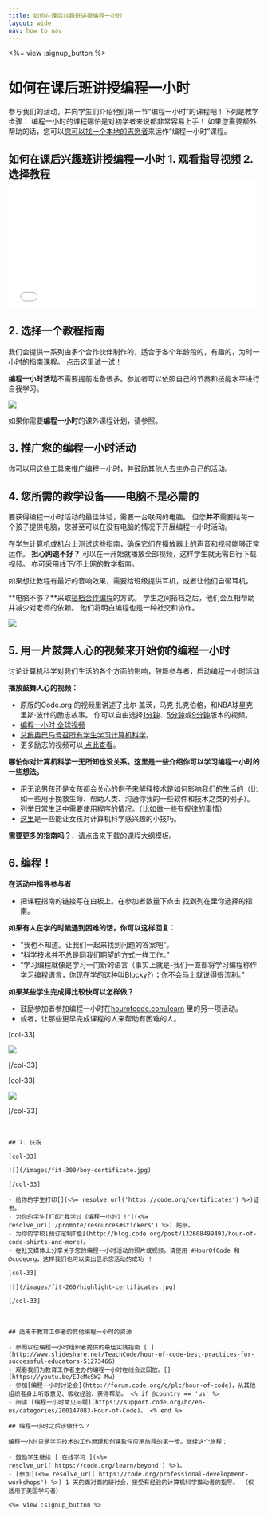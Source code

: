 ```yaml
---
title: 如何在课后兴趣班讲授编程一小时
layout: wide
nav: how_to_nav
---
```

<%= view :signup_button %>

# 如何在课后班讲授编程一小时

参与我们的活动，并向学生们介绍他们第一节“编程一小时”的课程吧！下列是教学步骤： 编程一小时的课程哪怕是对初学者来说都非常容易上手！ 如果您需要额外帮助的话，您可以[您可以找一个本地的志愿者](<%= resolve_url('https://code.org/volunteer/local') %>)来运作“编程一小时”课程。

## 如何在课后兴趣班讲授编程一小时 1. 观看指导视频 2. 选择教程 <iframe width="500" height="255" src="//www.youtube.com/embed/SrnvvWDm73k" frameborder="0" allowfullscreen mark="crwd-mark"></iframe> 

## 2. 选择一个教程指南

我们会提供一系列由多个合作伙伴制作的，适合于各个年龄段的，有趣的，为时一小时的指南课程。 [点击这里试一试！](<%= resolve_url('/learn') %>)

**编程一小时活动**不需要提前准备很多。参加者可以依照自己的节奏和技能水平进行自我学习。

[![](/images/fit-700/tutorials.png)](<%= resolve_url('/learn') %>)

如果你需要**编程一小时**的课外课程计划，请参照。</p> 

## 3. 推广您的编程一小时活动

你可以用这些工具</a>来推广编程一小时，并鼓励其他人去主办自己的活动。</p> 

## 4. 您所需的教学设备——电脑不是必需的

要获得编程一小时活动的最佳体验，需要一台联网的电脑。 但您**并不**需要给每一个孩子提供电脑，您甚至可以在没有电脑的情况下开展编程一小时活动。

在学生计算机或机台上测试这些指南，确保它们在播放器上的声音和视频能够正常运作。 **担心网速不好？** 可以在一开始就播放全部视频，这样学生就无需自行下载视频。 亦可采用线下/不上网的教学指南。

如果想让教程有最好的音响效果，需要给班级提供耳机，或者让他们自带耳机。

**电脑不够？**采取[搭档合作编程](https://www.youtube.com/watch?v=vgkahOzFH2Q)的方式。 学生之间搭档之后，他们会互相帮助并减少对老师的依赖。 他们将明白编程也是一种社交和协作。

<img src="/images/fit-350/group_ipad.jpg" />

## 5. 用一片鼓舞人心的视频来开始你的编程一小时

讨论计算机科学对我们生活的各个方面的影响，鼓舞参与者，启动编程一小时活动

**播放鼓舞人心的视频：**

- 原版的Code.org 的视频里讲述了比尔·盖茨，马克·扎克伯格，和NBA球星克里斯·波什的励志故事。 你可以自由选择[1分钟](https://www.youtube.com/watch?v=qYZF6oIZtfc)、[5分钟](https://www.youtube.com/watch?v=nKIu9yen5nc)或[9分钟](https://www.youtube.com/watch?v=dU1xS07N-FA)版本的视频。
- [编程一小时 全球视频 ](https://www.youtube.com/watch?v=KsOIlDT145A)
- [总统奥巴马号召所有学生学习计算机科学](https://www.youtube.com/watch?v=6XvmhE1J9PY)。
- 更多励志的视频可以[ 点此查看](https://www.youtube.com/playlist?list=PLzdnOPI1iJNfpD8i4Sx7U0y2MccnrNZuP)。

**哪怕你对计算机科学一无所知也没关系。这里是一些介绍你可以学习编程一小时的一些想法。**

- 用无论男孩还是女孩都会关心的例子来解释技术是如何影响我们的生活的（比如一些用于挽救生命、帮助人类、沟通你我的一些软件和技术之类的例子）。
- 列举日常生活中需要使用程序的情况。（比如做一些有规律的事情）
- [这里](<%= resolve_url('https://code.org/girls') %>)是一些能让女孩对计算机科学感兴趣的小技巧。

**需要更多的指南吗？**，请点击</a>来下载的课程大纲模板。</p> 

## 6. 编程！

**在活动中指导参与者**

- 把课程指南的链接写在白板上。在参加者数量下点击</a> 找到列在里你选择的指南。</li> </ul> 
    
    **如果有人在学的时候遇到困难的话，你可以这样回复：**
    
    - "我也不知道。让我们一起来找到问题的答案吧"。
    - “科学技术并不总是同我们期望的方式一样工作。”
    - “学习编程就像是学习一门新的语言（事实上就是-我们一直都将学习编程称作学习编程语言，你现在学的这种叫Blocky?）；你不会马上就说得很流利。”
    
    **如果某些学生完成得比较快可以怎样做？**
    
    - 鼓励参加者参加编程一小时在[hourofcode.com/learn](<%= resolve_url('/learn') %>) 里的另一项活动。
    - 或者，让那些更早完成课程的人来帮助有困难的人。
    
    [col-33]
    
    ![](/images/fit-250/highschoolgirls.jpeg)
    
    [/col-33]
    
    [col-33]
    
    ![](/images/fit-300/group_ar.jpg)
    
    [/col-33]

<p style="clear:both">&nbsp;</p>

    
    ## 7. 庆祝
    
    [col-33]
    
    ![](/images/fit-300/boy-certificate.jpg)
    
    [/col-33]
    
    - 给你的学生打印[](<%= resolve_url('https://code.org/certificates') %>)证书。
    - 为你的学生[打印"我学过《编程一小时》!"](<%= resolve_url('/promote/resources#stickers') %>) 贴纸。
    - 为你的学校[预订定制T恤](http://blog.code.org/post/132608499493/hour-of-code-shirts-and-more)。
    - 在社交媒体上分享关于您的编程一小时活动的照片或视频。请使用 #HourOfCode 和 @codeorg，这样我们也可以突出显示您活动的成功 ！
    
    [col-33]
    
    ![](/images/fit-260/highlight-certificates.jpg)
    
    [/col-33]

<p style="clear:both">&nbsp;</p>

    
    ## 适用于教育工作者的其他编程一小时的资源
    
    - 参照以往编程一小时组织者提供的最佳实践指南 [ ](http://www.slideshare.net/TeachCode/hour-of-code-best-practices-for-successful-educators-51273466) 
    - 观看我们为教育工作者主办的编程一小时在线会议回放。[](https://youtu.be/EJeMeSW2-Mw)
    - 参加[编程一小时讨论会](http://forum.code.org/c/plc/hour-of-code)，从其他组织者身上听取意见、吸收经验、获得帮助。 <% if @country == 'us' %>
    - 阅读 [编程一小时常见问题](https://support.code.org/hc/en-us/categories/200147083-Hour-of-Code)。 <% end %>
    
    ## 编程一小时之后该做什么？
    
    编程一小时只是学习技术的工作原理和创建软件应用旅程的第一步。继续这个旅程：
    
    - 鼓励学生继续 [ 在线学习 ](<%= resolve_url('https://code.org/learn/beyond') %>)。
    - [参加](<%= resolve_url('https://code.org/professional-development-workshops') %>) 1 天的面对面的研讨会，接受有经验的计算机科学推动者的指导。 （仅适用于美国学习者）
    
    <%= view :signup_button %>